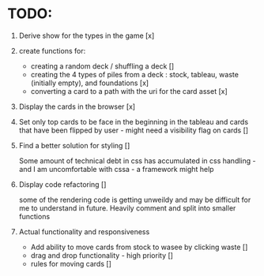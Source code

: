 # TODO:

1. Derive show for the types in the game  [x]
2. create functions for:
    - creating a random deck / shuffling a deck  []
    - creating the 4 types of piles from a deck : stock, tableau, waste (initially empty), and foundations [x]
    - converting a card to a path with the uri for the card asset [x]
3. Display the cards in the browser [x]
4. Set only top cards to be face in the beginning in the tableau and cards that have been flipped by user - might need a visibility flag on cards []
5. Find a better solution for styling []

    Some amount of technical debt in css has accumulated in css handling - and I am uncomfortable with cssa - a framework might help
6. Display code refactoring []

    some of the rendering  code is getting unweildy and may be difficult for me to understand in future. Heavily comment and split into smaller functions
7. Actual functionality and responsiveness
    - Add ability to move cards from stock to wasee by clicking waste []
    - drag and drop functionality - high priority []
    - rules for moving cards []